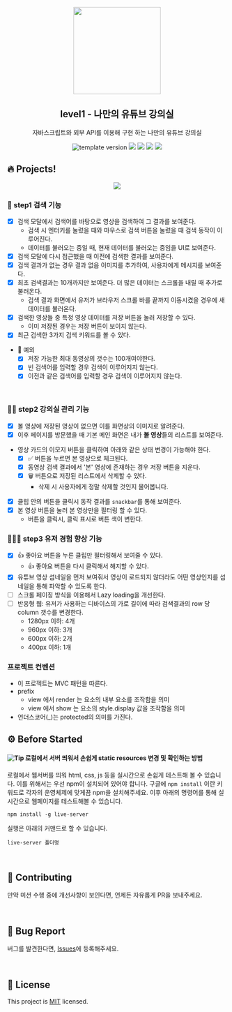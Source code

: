 <p align="middle" >
  <img width="200px;" src="./src/images/readme/laptop_with_youtube_logo.png"/>
</p>
<h2 align="middle">level1 - 나만의 유튜브 강의실</h2>
<p align="middle">자바스크립트와 외부 API를 이용해 구현 하는 나만의 유튜브 강의실</p>
<p align="middle">
  <img src="https://img.shields.io/badge/version-1.0.0-blue?style=flat-square" alt="template version"/>
  <img src="https://img.shields.io/badge/language-html-red.svg?style=flat-square"/>
  <img src="https://img.shields.io/badge/language-css-blue.svg?style=flat-square"/>
  <img src="https://img.shields.io/badge/language-js-yellow.svg?style=flat-square"/>
  <a href="https://github.com/daybrush/moveable/blob/master/LICENSE" target="_blank">
    <img src="https://img.shields.io/github/license/daybrush/moveable.svg?style=flat-square&label=license&color=08CE5D"/>
  </a>
</p>

## 🔥 Projects!

<p align="middle">
  <img src="./src/images/readme/youtube_classroom_preview.png">
</p>

### 🎯 step1 검색 기능

- [x] 검색 모달에서 검색어를 바탕으로 영상을 검색하여 그 결과를 보여준다.
  - 검색 시 엔터키를 눌렀을 때와 마우스로 검색 버튼을 눌렀을 때 검색 동작이 이루어진다.
  - 데이터를 불러오는 중일 때, 현재 데이터를 불러오는 중임을 UI로 보여준다.
- [x] 검색 모달에 다시 접근했을 때 이전에 검색한 결과를 보여준다.
- [x] 검색 결과가 없는 경우 결과 없음 이미지를 추가하여, 사용자에게 메시지를 보여준다.
- [x] 최초 검색결과는 10개까지만 보여준다. 더 많은 데이터는 스크롤을 내릴 때 추가로 불러온다.
  - 검색 결과 화면에서 유저가 브라우저 스크롤 바를 끝까지 이동시켰을 경우에 새 데이터를 불러온다.
- [x] 검색한 영상들 중 특정 영상 데이터를 저장 버튼을 눌러 저장할 수 있다.
  - 이미 저장된 경우는 저장 버튼이 보이지 않는다.
- [x] 최근 검색한 3가지 검색 키워드를 볼 수 있다.

- 🔧 예외
  - [x] 저장 가능한 최대 동영상의 갯수는 100개여야한다.
  - [x] 빈 검색어를 입력할 경우 검색이 이루어지지 않는다.
  - [x] 이전과 같은 검색어를 입력할 경우 검색이 이루어지지 않는다.

<br>

### 🎯🎯 step2 강의실 관리 기능

- [x] 볼 영상에 저장된 영상이 없으면 이를 화면상의 이미지로 알려준다.
- [x] 이후 페이지를 방문했을 때 기본 메인 화면은 내가 **볼 영상**들의 리스트를 보여준다.
- 영상 카드의 이모지 버튼을 클릭하여 아래와 같은 상태 변경이 가능해야 한다.
  - [x] ✅ 버튼을 누르면 본 영상으로 체크된다.
  - [x] 동영상 검색 결과에서 '본' 영상에 존재하는 경우 저장 버튼을 지운다.
  - [x] 🗑️ 버튼으로 저장된 리스트에서 삭제할 수 있다.
    - 삭제 시 사용자에게 정말 삭제할 것인지 물어봅니다.
- [x] 클립 안의 버튼을 클릭시 동작 결과를 `snackbar`를 통해 보여준다.
- [x] 본 영상 버튼을 눌러 본 영상만을 필터링 할 수 있다.
  - 버튼을 클릭시, 클릭 표시로 버튼 색이 변한다.

### 🎯🎯🎯 step3 유저 경험 향상 기능

- [x] 👍 좋아요 버튼을 누른 클립만 필터링해서 보여줄 수 있다.
  - 👍 좋아요 버튼을 다시 클릭해서 해지할 수 있다.
- [x] 유튜브 영상 섬네일을 먼저 보여줘서 영상이 로드되지 않더라도 어떤 영상인지를 섬네일을 통해 파악할 수 있도록 한다.
- [ ] 스크롤 페이징 방식을 이용해서 Lazy loading을 개선한다.
- [ ] 반응형 웹: 유저가 사용하는 디바이스의 가로 길이에 따라 검색결과의 row 당 column 갯수를 변경한다.
  - 1280px 이하: 4개
  - 960px 이하: 3개
  - 600px 이하: 2개
  - 400px 이하: 1개

### 프로젝트 컨벤션

- 이 프로젝트는 MVC 패턴을 따른다.
- prefix
  - view 에서 render 는 요소의 내부 요소를 조작함을 의미
  - view 에서 show 는 요소의 style.display 값을 조작함을 의미
- 언더스코어(\_)는 protected의 의미를 가진다.

## ⚙️ Before Started

#### <img alt="Tip" src="https://img.shields.io/static/v1.svg?label=&message=Tip&style=flat-square&color=673ab8"> 로컬에서 서버 띄워서 손쉽게 static resources 변경 및 확인하는 방법

로컬에서 웹서버를 띄워 html, css, js 등을 실시간으로 손쉽게 테스트해 볼 수 있습니다. 이를 위해서는 우선 npm이 설치되어 있어야 합니다. 구글에 `npm install` 이란 키워드로 각자의 운영체제에 맞게끔 npm을 설치해주세요. 이후 아래의 명령어를 통해 실시간으로 웹페이지를 테스트해볼 수 있습니다.

```
npm install -g live-server
```

실행은 아래의 커맨드로 할 수 있습니다.

```
live-server 폴더명
```

<br>

## 👏 Contributing

만약 미션 수행 중에 개선사항이 보인다면, 언제든 자유롭게 PR을 보내주세요.

<br>

## 🐞 Bug Report

버그를 발견한다면, [Issues](https://github.com/woowacourse/javascript-youtube-classroom/issues)에 등록해주세요.

<br>

## 📝 License

This project is [MIT](https://github.com/woowacourse/javascript-youtube-classroom/blob/main/LICENSE) licensed.
